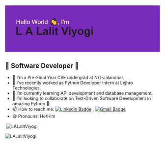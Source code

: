 ![alt text](https://github.com/LALalitViyogi/LALalitViyogi/blob/main/header.png?raw=true)

## 🚀 Software Developer 🚀 

<!--
**LALalitViyogi/LALalitViyogi** is a ✨ _special_ ✨ repository because its `README.md` (this file) appears on your GitHub profile.

Here are some ideas to get you started:

- 🔭 I’m currently working on ...
- 🌱 I’m currently learning ...
- 👯 I’m looking to collaborate on ...
- 🤔 I’m looking for help with ...
- 💬 Ask me about ...
- 📫 How to reach me: ...
- 😄 Pronouns: ...
- ⚡ Fun fact: ...
-->

- 💼 I'm a Pre-Final Year CSE undergrad at NIT-Jalandhar.
- 🔭 I've recently worked as Python Developer Intern at Lejhro Technologies.
- 🌱 I’m currently learning API development and database management.
- 👯 I’m looking to collaborate on Test-Driven Software Development in amazing Python 🐍.
- 📫 How to reach me: [![Linkedin Badge](https://img.shields.io/badge/-LinkedIn-blue?style=flat-square&logo=Linkedin&logoColor=white&link=)](https://www.linkedin.com/in/l-a-lalit-viyogi/) 
, [![Gmail Badge](https://img.shields.io/badge/-Gmail-c14438?style=flat-square&logo=Gmail&logoColor=white&link=mailto:viyogi.lalit786@gmail.com)](mailto:viyogi.lalit786@gmail.com)
- 😄 Pronouns: He/Him

<p>&nbsp;<img align="center" src="https://github-readme-stats.vercel.app/api?username=LALalitViyogi&show_icons=true&theme=light&locale=en" alt="LALalitViyogi" /></p>

<p><img align="center" src="https://github-readme-streak-stats.herokuapp.com/?user=LALalitViyogi&" alt="LALalitViyogi" /></p>

 
